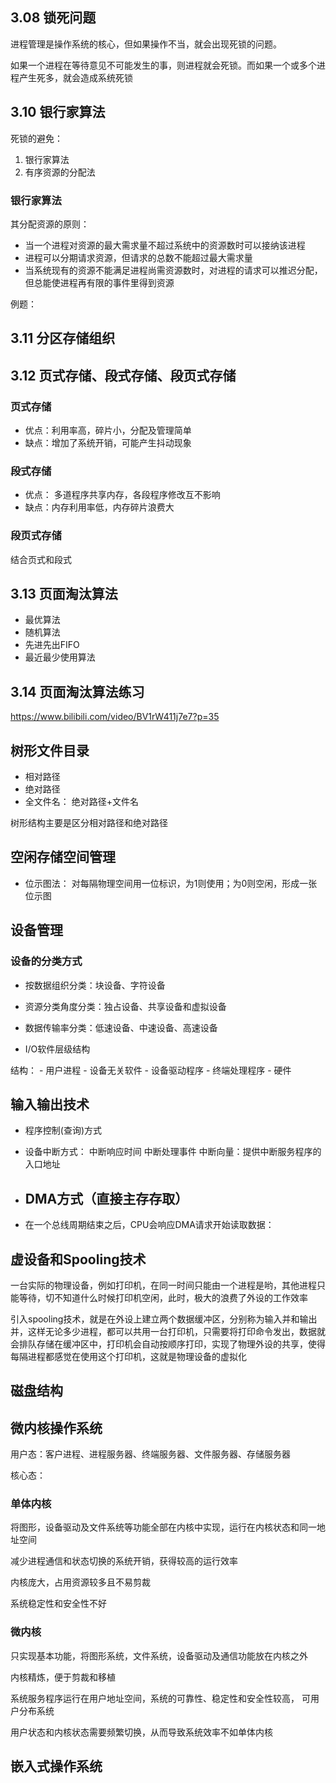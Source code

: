 

## 3.08 锁死问题
进程管理是操作系统的核心，但如果操作不当，就会出现死锁的问题。

如果一个进程在等待意见不可能发生的事，则进程就会死锁。而如果一个或多个进程产生死多，就会造成系统死锁

## 3.10 银行家算法
死锁的避免：
1. 银行家算法
2. 有序资源的分配法

### 银行家算法
其分配资源的原则：
- 当一个进程对资源的最大需求量不超过系统中的资源数时可以接纳该进程
- 进程可以分期请求资源，但请求的总数不能超过最大需求量
- 当系统现有的资源不能满足进程尚需资源数时，对进程的请求可以推迟分配，但总能使进程再有限的事件里得到资源

例题：

## 3.11 分区存储组织

## 3.12 页式存储、段式存储、段页式存储

### 页式存储
- 优点：利用率高，碎片小，分配及管理简单
- 缺点：增加了系统开销，可能产生抖动现象

### 段式存储

- 优点： 多道程序共享内存，各段程序修改互不影响
- 缺点：内存利用率低，内存碎片浪费大


### 段页式存储
结合页式和段式

## 3.13 页面淘汰算法
- 最优算法
- 随机算法
- 先进先出FIFO
- 最近最少使用算法

## 3.14 页面淘汰算法练习
https://www.bilibili.com/video/BV1rW411j7e7?p=35

## 树形文件目录

- 相对路径
- 绝对路径
- 全文件名： 绝对路径+文件名

树形结构主要是区分相对路径和绝对路径

## 空闲存储空间管理

- 位示图法： 对每隔物理空间用一位标识，为1则使用；为0则空闲，形成一张位示图

## 设备管理

### 设备的分类方式
- 按数据组织分类：块设备、字符设备
- 资源分类角度分类：独占设备、共享设备和虚拟设备
- 数据传输率分类：低速设备、中速设备、高速设备

- I/O软件层级结构

结构：
    - 用户进程
    - 设备无关软件
    - 设备驱动程序
    - 终端处理程序
    - 硬件

## 输入输出技术

- 程序控制(查询)方式
- 设备中断方式：
    中断响应时间
    中断处理事件
    中断向量：提供中断服务程序的入口地址

- DMA方式（直接主存存取）
  - 

- 在一个总线周期结束之后，CPU会响应DMA请求开始读取数据：


## 虚设备和Spooling技术
一台实际的物理设备，例如打印机，在同一时间只能由一个进程是哟，其他进程只能等待，切不知道什么时候打印机空闲，此时，极大的浪费了外设的工作效率

引入spooling技术，就是在外设上建立两个数据缓冲区，分别称为输入并和输出并，这样无论多少进程，都可以共用一台打印机，只需要将打印命令发出，数据就会排队存储在缓冲区中，打印机会自动按顺序打印，实现了物理外设的共享，使得每隔进程都感觉在使用这个打印机，这就是物理设备的虚拟化

## 磁盘结构


## 微内核操作系统


用户态：客户进程、进程服务器、终端服务器、文件服务器、存储服务器

核心态：

### 单体内核

将图形，设备驱动及文件系统等功能全部在内核中实现，运行在内核状态和同一地址空间

减少进程通信和状态切换的系统开销，获得较高的运行效率

内核庞大，占用资源较多且不易剪裁

系统稳定性和安全性不好

### 微内核
只实现基本功能，将图形系统，文件系统，设备驱动及通信功能放在内核之外

内核精炼，便于剪裁和移植

系统服务程序运行在用户地址空间，系统的可靠性、稳定性和安全性较高，
可用户分布系统

用户状态和内核状态需要频繁切换，从而导致系统效率不如单体内核


## 嵌入式操作系统


